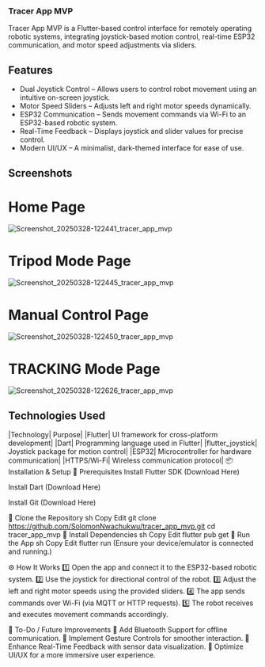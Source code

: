 ### Tracer App MVP
 Tracer App MVP is a Flutter-based control interface for remotely operating robotic systems, integrating joystick-based motion control, real-time ESP32 communication, and motor speed adjustments via sliders.




## Features
- Dual Joystick Control – Allows users to control robot movement using an intuitive on-screen joystick.
- Motor Speed Sliders – Adjusts left and right motor speeds dynamically.
- ESP32 Communication – Sends movement commands via Wi-Fi to an ESP32-based robotic system.
- Real-Time Feedback – Displays joystick and slider values for precise control.
- Modern UI/UX – A minimalist, dark-themed interface for ease of use.

## Screenshots
# Home Page
![Screenshot_20250328-122441_tracer_app_mvp](https://github.com/user-attachments/assets/a1484096-7af8-4f20-b692-7b8e27dee003)
# Tripod Mode Page
![Screenshot_20250328-122445_tracer_app_mvp](https://github.com/user-attachments/assets/838cff56-fdcc-4390-b044-2398c091077b)
# Manual Control Page
![Screenshot_20250328-122450_tracer_app_mvp](https://github.com/user-attachments/assets/f673490c-8222-4231-b500-bcc81c18addb)
# TRACKING Mode Page
![Screenshot_20250328-122626_tracer_app_mvp](https://github.com/user-attachments/assets/6059ba8b-2941-4d5d-a7e6-43342ade0c46)






## Technologies Used
|Technology|	Purpose|
|Flutter|	UI framework for cross-platform development|
|Dart|	Programming language used in Flutter|
|flutter_joystick|	Joystick package for motion control|
|ESP32|	Microcontroller for hardware communication|
|HTTPS/Wi-Fi|	Wireless communication protocol|
📦 Installation & Setup
🔹 Prerequisites
Install Flutter SDK (Download Here)

Install Dart (Download Here)

Install Git (Download Here)

🔹 Clone the Repository
sh
Copy
Edit
git clone https://github.com/SolomonNwachukwu/tracer_app_mvp.git
cd tracer_app_mvp
🔹 Install Dependencies
sh
Copy
Edit
flutter pub get
🔹 Run the App
sh
Copy
Edit
flutter run
(Ensure your device/emulator is connected and running.)

⚙️ How It Works
1️⃣ Open the app and connect it to the ESP32-based robotic system.
2️⃣ Use the joystick for directional control of the robot.
3️⃣ Adjust the left and right motor speeds using the provided sliders.
4️⃣ The app sends commands over Wi-Fi (via MQTT or HTTP requests).
5️⃣ The robot receives and executes movement commands accordingly.

📌 To-Do / Future Improvements
🔹 Add Bluetooth Support for offline communication.
🔹 Implement Gesture Controls for smoother interaction.
🔹 Enhance Real-Time Feedback with sensor data visualization.
🔹 Optimize UI/UX for a more immersive user experience.

